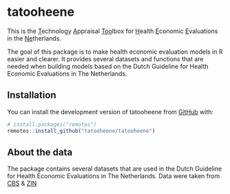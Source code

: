 
<!-- README.md is generated from README.Rmd. Please edit that file -->

# tatooheene

This is the <u>T</u>echnology <u>A</u>ppraisal <u>Too</u>lbox for
<u>H</u>ealth <u>E</u>conomic <u>E</u>valuations in the
<u>Ne</u>therlands.

The goal of this package is to make health economic evaluation models in
R easier and clearer. It provides several datasets and functions that
are needed when building models based on the Dutch Guideline for Health
Economic Evaluations in The Netherlands.

## Installation

You can install the development version of tatooheene from
[GitHub](https://github.com/) with:

``` r
# install.packages("remotes")
remotes::install_github("tatooheene/tatooheene")
```

## About the data

The package contains several datasets that are used in the Dutch
Guideline for Health Economic Evaluations in The Netherlands. Data were
taken from [CBS](https://www.cbs.nl/) & [ZIN](https://www.zorginstituutnederland.nl/)
